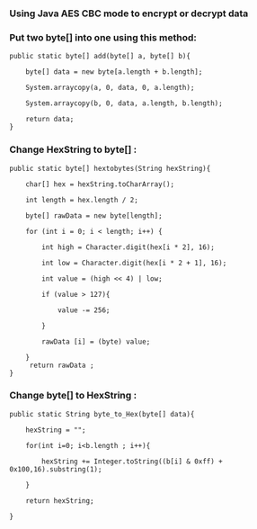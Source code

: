 ### Using Java AES CBC mode to encrypt or decrypt data



### Put two byte[] into one using this method:

	public static byte[] add(byte[] a, byte[] b){

		byte[] data = new byte[a.length + b.length];
		
		System.arraycopy(a, 0, data, 0, a.length); 
		
		System.arraycopy(b, 0, data, a.length, b.length); 
			
		return data;
	}
	
	
### Change HexString to byte[] :
	
	public static byte[] hextobytes(String hexString){
	
		char[] hex = hexString.toCharArray();
		
		int length = hex.length / 2;
		
		byte[] rawData = new byte[length];
		
		for (int i = 0; i < length; i++) {
            
			int high = Character.digit(hex[i * 2], 16);
			
			int low = Character.digit(hex[i * 2 + 1], 16);
           
			int value = (high << 4) | low;
            
			if (value > 127){
			
				value -= 256;
				
			}
								
			rawData [i] = (byte) value;
			
		}
		 return rawData ;
	}
### Change byte[] to HexString :

	public static String byte_to_Hex(byte[] data){
	
		hexString = "";
		
		for(int i=0; i<b.length ; i++){
			
			hexString += Integer.toString((b[i] & 0xff) + 0x100,16).substring(1);
			
		}
		
		return hexString;
		
	}
